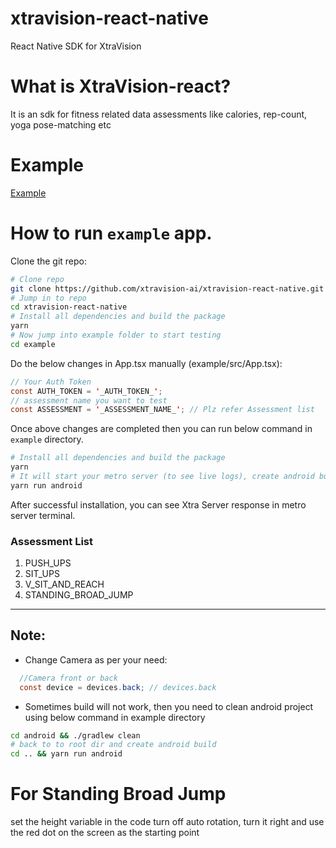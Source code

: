 # xtravision-react-native

React Native SDK for XtraVision

# What is XtraVision-react?

It is an sdk for fitness related data assessments like calories, rep-count, yoga pose-matching etc

# Example

[Example](https://github.com/xtravision-ai/xtravision-react-native/tree/main)

# How to run `example` app. 
Clone the git repo:
```sh
# Clone repo
git clone https://github.com/xtravision-ai/xtravision-react-native.git
# Jump in to repo
cd xtravision-react-native
# Install all dependencies and build the package 
yarn
# Now jump into example folder to start testing
cd example
```

Do the below changes in App.tsx manually (example/src/App.tsx):  
```java
// Your Auth Token
const AUTH_TOKEN = '_AUTH_TOKEN_';
// assessment name you want to test
const ASSESSMENT = '_ASSESSMENT_NAME_'; // Plz refer Assessment list 
```

Once above changes are completed then you can run below command in `example` directory.
```sh
# Install all dependencies and build the package 
yarn
# It will start your metro server (to see live logs), create android build and install in your connected Android Phone. Plz make sure your phone is already connected with your laptop with usb debugging mode. (Check with `adb devices` command)  
yarn run android
```

After successful installation, you can see Xtra Server response in metro server terminal. 

### Assessment List
1. PUSH_UPS
2. SIT_UPS
3. V_SIT_AND_REACH
4. STANDING_BROAD_JUMP

-------

## Note:
- Change Camera as per your need:  
```java
  //Camera front or back
  const device = devices.back; // devices.back
```
- Sometimes build will not work, then you need to clean android project using below command in example directory
```sh
cd android && ./gradlew clean
# back to to root dir and create android build
cd .. && yarn run android
```

# For Standing Broad Jump 

set the height variable in the code
turn off auto rotation, turn it right and use the red dot on the screen as the starting point

